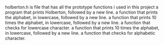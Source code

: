 holberton.h is file that has all the prototype functions i used in this project
a program that prints Holberton, followed by a new line.
a function that prints the alphabet, in lowercase, followed by a new line.
a function that prints 10 times the alphabet, in lowercase, followed by a new line.
a function that checks for lowercase character.
a function that prints 10 times the alphabet, in lowercase, followed by a new line.
a function that checks for alphabetic character. 
